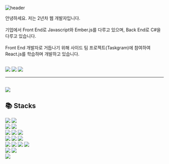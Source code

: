 <div align="left">
  
![header](https://capsule-render.vercel.app/api?type=waving&color=timeGradient&text=Welcome%20to%20Hyori's%20Github!%20&animation=twinkling&fontSize=35&fontAlignY=40&fontAlign=70&height=180)

안녕하세요. 저는 2년차 웹 개발자입니다. <br><br>
기업에서 Front End로 Javascript와 Ember.js를 다루고 있으며, Back End로 C#을 다루고 있습니다. <br><br>
Front End 개발자로 거듭나기 위해 사이드 팀 프로젝트(Taskgram)에 참여하여 React.js를 학습하며 개발하고 있습니다. <br><br>

  <a href="https://hyolls100.tistory.com/"><img src= "https://img.shields.io/badge/Tistory-000000?style=flat&logo=Tistory&logoColor=white"></a> 
  <a href="https://www.instagram.com/hhyolls/"><img src= "https://img.shields.io/badge/Instagram-E4405F?style=flat&logo=Instagram&logoColor=white&link=https://www.instagram.com/hhyolls"/></a>
  <a href = "mailto:hyori100@gmail.com"><img src= "https://img.shields.io/badge/Mail-EA4335?style=flat&logo=Gmail&logoColor=white"/></a>

---
<br>



<a href="s">
  <img src="https://github-readme-stats.vercel.app/api?username=hyori100&theme=transparent&include_al_commits=true&count_private=true"/>
</a>

## 📚 Stacks
<div style="display:flex; flex-direction:column; align-items:flex-start;">
  <div>
    <img src="https://img.shields.io/badge/html-E34F26?style=for-the-badge&logo=html5&logoColor=black">
    <img src="https://img.shields.io/badge/css-1572B6?style=for-the-badge&logo=css3&logoColor=white">
  </div>
  <div>
    <img src="https://img.shields.io/badge/Javascript-F7DF1E?style=for-the-badge&logo=Javascript&logoColor=black">
    <img src="https://img.shields.io/badge/Typescript-3178C6?style=for-the-badge&logo=Typescript&logoColor=white">
  </div>
  <div>
    <img src="https://img.shields.io/badge/ember.js-E05E27?style=for-the-badge&logo=ember.js&logoColor=white">
    <img src="https://img.shields.io/badge/react.js-61DAFB?style=for-the-badge&logo=react&logoColor=black">
    <img src="https://img.shields.io/badge/vue.js-4FC08D?style=for-the-badge&logo=vue.js&logoColor=white">
  </div>
  <div>
    <img src="https://img.shields.io/badge/recoil-3578E5?style=for-the-badge&logo=recoil&logoColor=white">
    <img src="https://img.shields.io/badge/reactquery-FF4154?style=for-the-badge&logo=reactquery&logoColor=white">
    <img src="https://img.shields.io/badge/materialdesign-757575?style=for-the-badge&logo=materialdesign&logoColor=white">
  </div>
  <div>
    <img src="https://img.shields.io/badge/C%23-8032cd?style=for-the-badge&logo=Csharp&logoColor=white">
    <img src="https://img.shields.io/badge/java-007396?style=for-the-badge&logo=java&logoColor=white">
    <img src="https://img.shields.io/badge/c++-00599C?style=for-the-badge&logo=c%2B%2B&logoColor=white">
    <img src="https://img.shields.io/badge/python-3776AB?style=for-the-badge&logo=python&logoColor=white">
  </div>
  <div>
    <img src="https://img.shields.io/badge/mysql-4479A1?style=for-the-badge&logo=mysql&logoColor=white">
    <img src="https://img.shields.io/badge/mongoDB-47A248?style=for-the-badge&logo=MongoDB&logoColor=white">
  </div>
  <div>
    <img src="https://img.shields.io/badge/Android-3DDC84?style=for-the-badge&logo=android&logoColor=white">
  </div>
<!--   <div>
    <img src="https://img.shields.io/badge/amazonaws-232F3E?style=for-the-badge&logo=amazonaws&logoColor=white">
  </div><br> -->
</div>


</div>

<!--
**hyori100/hyori100** is a ✨ _special_ ✨ repository because its `README.md` (this file) appears on your GitHub profile.
[![Hyori's Github stats](https://github-readme-stats.vercel.app/api?username=hyori100&include_al_commits=true&theme=transparent&hide_border=false&count_private=true)](https://github.com/hyori100/github-readme-stats)

<a href="s">
  <img src="https://github-readme-stats.vercel.app/api/top-langs/?username=hyori100&exclude_repo=hyori100.github.io&layout=compact&theme=transparent" height=200px/>
</a>


## 💬 Contact
  <a href="https://www.instagram.com/hhyolls/">
    <img src= "https://img.shields.io/badge/hhyolls-E4405F?style=flat&logo=Instagram&logoColor=white">
  </a>
  <a href = "mailto:hyori100@gmail.com">
    <img src= "https://img.shields.io/badge/hyori100@gmail.com-EA4335?style=flat&logo=Gmail&logoColor=white">
  </a>
<br>
Here are some ideas to get you started:

- 🔭 I’m currently working on 
- 🌱 I’m currently learning ...
- 👯 I’m looking to collaborate on ...
- 🤔 I’m looking for help with ...
- 💬 Ask me about ...
- 📫 How to reach me: ...
- 😄 Pronouns: ...
-->
